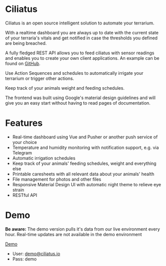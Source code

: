 # Ciliatus
Ciliatus is an open source intelligent solution to automate your terrarium.

With a realtime dashboard you are always up to date with the current state of your terraria's vitals and get notified in case the thresholds you defined are being breached.

A fully fledged REST API allows you to feed ciliatus with sensor readings and enables you to create your own client applications. An example can be found on [GitHub](https://github.com/matthenning/ciliatus_controlunit).

Use Action Sequences and schedules to automatically irrigate your terrarium or trigger other actions.

Keep track of your animals weight and feeding schedules.

The frontend was built using Google's material design guidelines and will give you an easy start without having to read pages of documentation.

# Features

* Real-time dashboard using Vue and Pusher or another push service of your choice
* Temperature and humidity monitoring with notification support, e.g. via Telegram
* Automatic irrigation schedules
* Keep track of your animals' feeding schedules, weight and everything else
* Printable caresheets with all relevant data about your animals' health
* File management for photos and other files
* Responsive Material Design UI with automatic night theme to relieve eye strain
* RESTful API

# Demo

**Be aware:** The demo version pulls it's data from our live environment every hour. Real-time updates are not available in the demo environment

[Demo](https://demo01.ciliatus.io)

* User: demo@ciliatus.io
* Pass: demo

